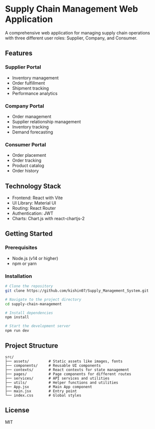 # Supply Chain Management Web Application

A comprehensive web application for managing supply chain operations with three different user roles: Supplier, Company, and Consumer.

## Features

### Supplier Portal
- Inventory management
- Order fulfillment
- Shipment tracking
- Performance analytics

### Company Portal
- Order management
- Supplier relationship management
- Inventory tracking
- Demand forecasting

### Consumer Portal
- Order placement
- Order tracking
- Product catalog
- Order history

## Technology Stack

- Frontend: React with Vite
- UI Library: Material UI
- Routing: React Router
- Authentication: JWT
- Charts: Chart.js with react-chartjs-2

## Getting Started

### Prerequisites

- Node.js (v14 or higher)
- npm or yarn

### Installation

```bash
# Clone the repository
git clone https://github.com/kishin07/Supply_Management_System.git

# Navigate to the project directory
cd supply-chain-management

# Install dependencies
npm install

# Start the development server
npm run dev
```

## Project Structure

```
src/
├── assets/         # Static assets like images, fonts
├── components/     # Reusable UI components
├── contexts/       # React contexts for state management
├── pages/          # Page components for different routes
├── services/       # API services and utilities
├── utils/          # Helper functions and utilities
├── App.jsx         # Main App component
├── main.jsx        # Entry point
└── index.css       # Global styles
```

## License

MIT